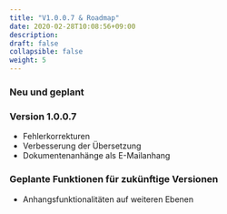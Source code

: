 ```yaml
---
title: "V1.0.0.7 & Roadmap"
date: 2020-02-28T10:08:56+09:00
description: 
draft: false
collapsible: false
weight: 5
---
```

### Neu und geplant

### Version 1.0.0.7
- Fehlerkorrekturen
- Verbesserung der Übersetzung
- Dokumentenanhänge als E-Mailanhang

### Geplante Funktionen für zukünftige Versionen
- Anhangsfunktionalitäten auf weiteren Ebenen
